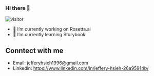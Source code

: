 ### Hi there 👋
![visitor](https://komarev.com/ghpvc/?username=Jeffery-Hsieh)
- 🔭 I’m currently working on Rosetta.ai
- 🌱 I’m currently learning Storybook

## Conntect with me
  - Email: jefferyhsieh1996@gmail.com
  - Linkedin: https://www.linkedin.com/in/jeffery-hsieh-26a95914b/
